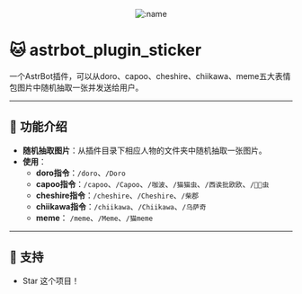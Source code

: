 </div>

<div align="center">

![:name](https://count.getloli.com/@astrbot_plugin_sticker?name=astrbot_plugin_sticker&theme=original-new&padding=7&offset=0&align=top&scale=1&pixelated=1&darkmode=auto)

</div>




# 🐱 astrbot_plugin_sticker

一个AstrBot插件，可以从doro、capoo、cheshire、chiikawa、meme五大表情包图片中随机抽取一张并发送给用户。

***

## 🚀 功能介绍

- **随机抽取图片**：从插件目录下相应人物的文件夹中随机抽取一张图片。
- **使用**：
	- **doro指令**：`/doro`、`/Doro`
	- **capoo指令**：`/capoo`、`/Capoo`、`/咖波`、`/猫猫虫`、`/西诶批欧欧`、`/🐷🐷虫`
	- **cheshire指令**：`/cheshire`、`/Cheshire`、`/柴郡`
	- **chiikawa指令**：`/chiikawa`、`/Chiikawa`、`/乌萨奇`
    - **meme**： `/meme`、`/Meme`、`/猫meme`

***

## 🌟 支持

- Star 这个项目！